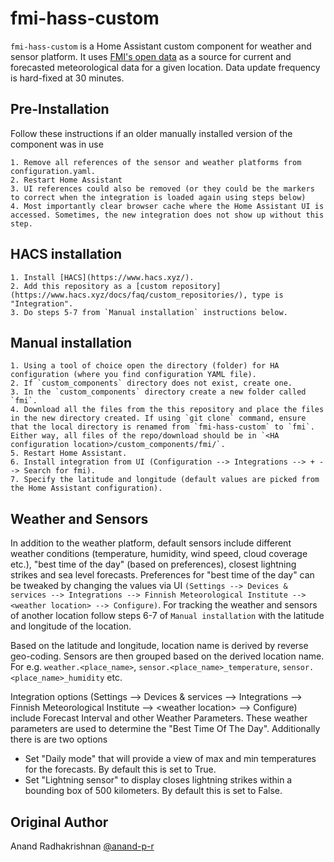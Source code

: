 # fmi-hass-custom

`fmi-hass-custom` is a Home Assistant custom component for weather and sensor platform. It uses [FMI's open data](https://en.ilmatieteenlaitos.fi/open-data) as a source for current and forecasted meteorological data for a given location. Data update frequency is hard-fixed at 30 minutes.

## Pre-Installation

Follow these instructions if an older manually installed version of the component was in use

    1. Remove all references of the sensor and weather platforms from configuration.yaml.
    2. Restart Home Assistant
    3. UI references could also be removed (or they could be the markers to correct when the integration is loaded again using steps below)
    4. Most importantly clear browser cache where the Home Assistant UI is accessed. Sometimes, the new integration does not show up without this step.

## HACS installation

    1. Install [HACS](https://www.hacs.xyz/).
    2. Add this repository as a [custom repository](https://www.hacs.xyz/docs/faq/custom_repositories/), type is "Integration".
    3. Do steps 5-7 from `Manual installation` instructions below.

## Manual installation

    1. Using a tool of choice open the directory (folder) for HA configuration (where you find configuration YAML file).
    2. If `custom_components` directory does not exist, create one.
    3. In the `custom_components` directory create a new folder called `fmi`.
    4. Download all the files from the this repository and place the files in the new directory created. If using `git clone` command, ensure that the local directory is renamed from `fmi-hass-custom` to `fmi`. Either way, all files of the repo/download should be in `<HA configuration location>/custom_components/fmi/`.
    5. Restart Home Assistant.
    6. Install integration from UI (Configuration --> Integrations --> + --> Search for fmi).
    7. Specify the latitude and longitude (default values are picked from the Home Assistant configuration).

## Weather and Sensors

In addition to the weather platform, default sensors include different weather conditions (temperature, humidity, wind speed, cloud coverage etc.), "best time of the day" (based on preferences), closest lightning strikes and sea level forecasts. Preferences for "best time of the day" can be tweaked by changing the values via UI `(Settings --> Devices & services --> Integrations --> Finnish Meteorological Institute --> <weather location> --> Configure)`.
For tracking the weather and sensors of another location follow steps 6-7 of `Manual installation` with the latitude and longitude of the location.

Based on the latitude and longitude, location name is derived by reverse geo-coding. Sensors are then grouped based on the derived location name. For e.g. `weather.<place_name>`, `sensor.<place_name>_temperature`, `sensor.<place_name>_humidity` etc.

Integration options (Settings --> Devices & services --> Integrations --> Finnish Meteorological Institute --> \<weather location\> --> Configure) include Forecast Interval and other Weather Parameters. These weather parameters are used to determine the "Best Time Of The Day". Additionally there is are two options
- Set "Daily mode" that will provide a view of max and min temperatures for the forecasts. By default this is set to True.
- Set "Lightning sensor" to display closes lightning strikes within a bounding box of 500 kilometers. By default this is set to False.

## Original Author
Anand Radhakrishnan [@anand-p-r](https://github.com/anand-p-r)
